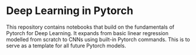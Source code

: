 # Deep Learning in Pytorch

This repository contains notebooks that build on the fundamentals of Pytorch for Deep Learning. It expands from basic linear regression modelled from scratch to CNNs using built-in Pytorch commands. This is to serve as a template for all future Pytorch models.
